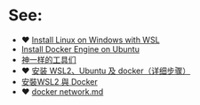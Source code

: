 # See:
- ❤️ [Install Linux on Windows with WSL](https://docs.microsoft.com/en-us/windows/wsl/install)
- [Install Docker Engine on Ubuntu](https://docs.docker.com/engine/install/ubuntu/#installation-methods)
- [神一样的工具们](https://www.v2fly.org/awesome/tools.html#%E5%9C%A8%E7%BA%BF%E5%B7%A5%E5%85%B7)
- ❤️ [安装 WSL2、Ubuntu 及 docker（详细步骤）](https://www.cnblogs.com/tujia/p/13438639.html)
- [安裝WSL2 與 Docker](https://roccqqck.medium.com/%E5%AE%89%E8%A3%9Dwsl2-%E8%88%87-docker-3e6403f0894e)
- ❤️ [docker network.md](https://github.com/AaG7xNnrgbzeyqc5woPS/linux_help/blob/master/docker/docker%20network.md)
